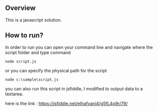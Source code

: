 ## Overview
This is a javascript solution.


## How to run?
In order to run you can open your command line and navigate where the script folder and type command 

```node script.js```

or you can specify the physical path for the script

```node c:\sample\script.js```



you can also run this script in jsfiddle, I modified to output data to a textarea.

here is the link : https://jsfiddle.net/elhafyani4/g5fL4p9r/79/

